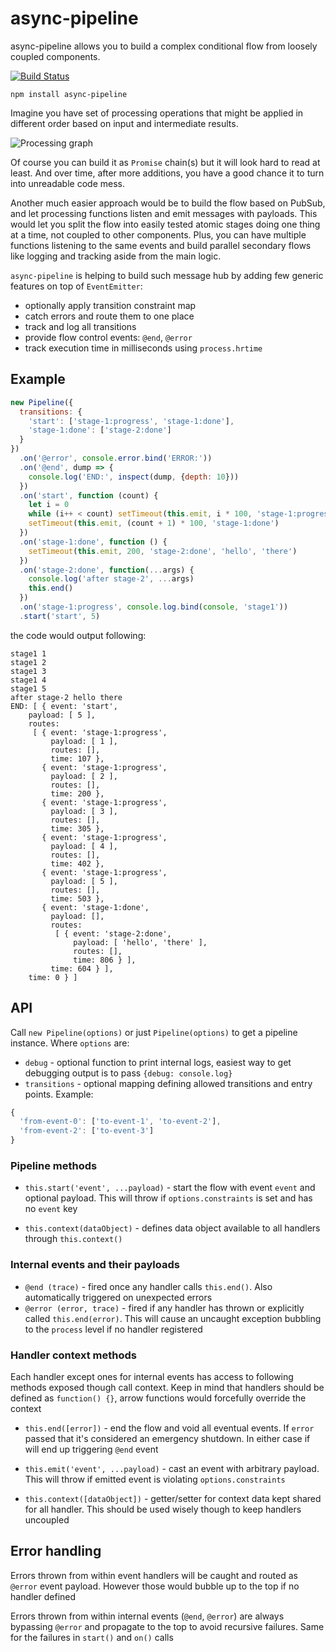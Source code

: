 # async-pipeline

async-pipeline allows you to build a complex conditional flow from loosely coupled components.

[![Build Status](https://travis-ci.org/yavorskiy/async-pipeline.svg?branch=master)](https://travis-ci.org/yavorskiy/async-pipeline)

```
npm install async-pipeline
```

Imagine you have set of processing operations that might be applied in different order based on input and intermediate results.

![Processing graph](https://cdn.rawgit.com/yavorskiy/async-pipeline/04a50bbe/docs/graph.svg)

Of course you can build it as `Promise` chain(s) but it will look hard to read at least. And over time, after more additions, you have a good chance it to turn into unreadable code mess.

Another much easier approach would be to build the flow based on PubSub, and let processing functions listen and emit messages with payloads. This would let you split the flow into easily tested atomic stages doing one thing at a time, not coupled to other components. Plus, you can have multiple functions listening to the same events and build parallel secondary flows like logging and tracking aside from the main logic.

`async-pipeline` is helping to build such message hub by adding few generic features on top of `EventEmitter`:

- optionally apply transition constraint map
- catch errors and route them to one place
- track and log all transitions
- provide flow control events: `@end`, `@error`
- track execution time in milliseconds using `process.hrtime`

## Example

```js
new Pipeline({
  transitions: {
    'start': ['stage-1:progress', 'stage-1:done'],
    'stage-1:done': ['stage-2:done']
  }
})
  .on('@error', console.error.bind('ERROR:'))
  .on('@end', dump => {
    console.log('END:', inspect(dump, {depth: 10}))
  })
  .on('start', function (count) {
    let i = 0
    while (i++ < count) setTimeout(this.emit, i * 100, 'stage-1:progress', i)
    setTimeout(this.emit, (count + 1) * 100, 'stage-1:done')
  })
  .on('stage-1:done', function () {
    setTimeout(this.emit, 200, 'stage-2:done', 'hello', 'there')
  })
  .on('stage-2:done', function(...args) {
    console.log('after stage-2', ...args)
    this.end()
  })
  .on('stage-1:progress', console.log.bind(console, 'stage1'))
  .start('start', 5)
```

the code would output following:

```
stage1 1
stage1 2
stage1 3
stage1 4
stage1 5
after stage-2 hello there
END: [ { event: 'start',
    payload: [ 5 ],
    routes:
     [ { event: 'stage-1:progress',
         payload: [ 1 ],
         routes: [],
         time: 107 },
       { event: 'stage-1:progress',
         payload: [ 2 ],
         routes: [],
         time: 200 },
       { event: 'stage-1:progress',
         payload: [ 3 ],
         routes: [],
         time: 305 },
       { event: 'stage-1:progress',
         payload: [ 4 ],
         routes: [],
         time: 402 },
       { event: 'stage-1:progress',
         payload: [ 5 ],
         routes: [],
         time: 503 },
       { event: 'stage-1:done',
         payload: [],
         routes:
          [ { event: 'stage-2:done',
              payload: [ 'hello', 'there' ],
              routes: [],
              time: 806 } ],
         time: 604 } ],
    time: 0 } ]
```

## API

Call `new Pipeline(options)` or just `Pipeline(options)` to get a pipeline instance. Where `options` are:

- `debug` - optional function to print internal logs, easiest way to get debugging output is to pass `{debug: console.log}`
- `transitions` - optional mapping defining allowed transitions and entry points. Example:

```js
{
  'from-event-0': ['to-event-1', 'to-event-2'],
  'from-event-2': ['to-event-3']
}
```

### Pipeline methods

- `this.start('event', ...payload)` - start the flow with event `event` and optional payload. This will throw if `options.constraints` is set and has no `event` key

- `this.context(dataObject)` - defines data object available to all handlers through `this.context()`

### Internal events and their payloads

- `@end (trace)` - fired once any handler calls `this.end()`. Also automatically triggered on unexpected errors
- `@error (error, trace)` - fired if any handler has thrown or explicitly called `this.end(error)`. This will cause an uncaught exception bubbling to the `process` level if no handler registered

### Handler context methods

Each handler except ones for internal events has access to following methods exposed though call context. Keep in mind that handlers should be defined as `function() {}`, arrow functions would forcefully override the context

- `this.end([error])` - end the flow and void all eventual events. If `error` passed that it's considered an emergency shutdown. In either case if will end up triggering `@end` event

- `this.emit('event', ...payload)` - cast an event with arbitrary payload. This will throw if emitted event is violating `options.constraints`

- `this.context([dataObject])` - getter/setter for context data kept shared for all handler. This should be used wisely though to keep handlers uncoupled

## Error handling

Errors thrown from within event handlers will be caught and routed as `@error` event payload. However those would bubble up to the top if no handler defined

Errors thrown from within internal events (`@end`, `@error`) are always bypassing `@error` and propagate to the top to avoid recursive failures. Same for the failures in `start()` and `on()` calls
